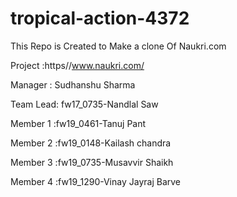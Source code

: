 # tropical-action-4372
This Repo is Created to Make a clone Of Naukri.com

Project :https//www.naukri.com/

Manager : Sudhanshu Sharma

Team Lead: fw17_0735-Nandlal Saw

Member 1 :fw19_0461-Tanuj Pant

Member 2 :fw19_0148-Kailash chandra

Member 3 :fw19_0735-Musavvir Shaikh

Member 4 :fw19_1290-Vinay Jayraj Barve
